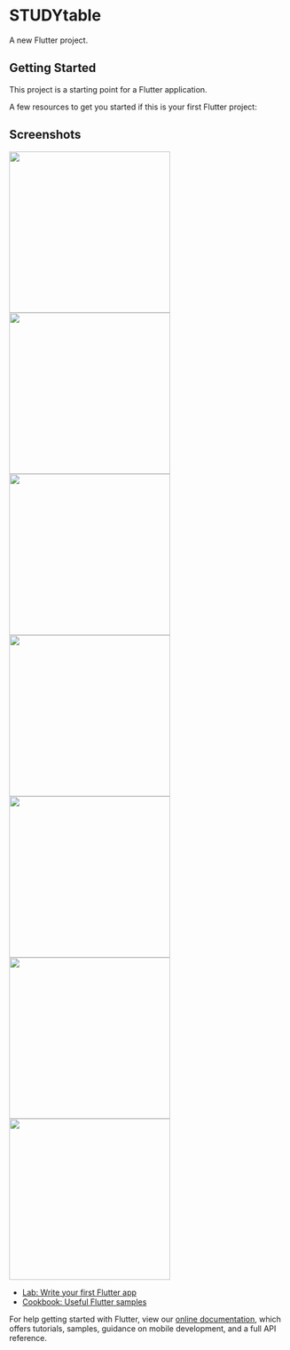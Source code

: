 # STUDYtable

A new Flutter project.

## Getting Started

This project is a starting point for a Flutter application.

A few resources to get you started if this is your first Flutter project:


## Screenshots
[<img src="screenshots/std7.jpeg" width="290">](screenshots/std7.jpeg)
[<img src="screenshots/std6.jpeg" width="290">](screenshots/std6.jpeg)
[<img src="screenshots/std5.jpeg" width="290">](screenshots/std5.jpeg)
[<img src="screenshots/std4.jpeg" width="290">](screenshots/std4.jpeg)
[<img src="screenshots/std3.jpeg" width="290">](screenshots/std3.jpeg)
[<img src="screenshots/std2.jpeg" width="290">](screenshots/std2.jpeg)
[<img src="screenshots/std1.jpeg" width="290">](screenshots/std1.jpeg)


- [Lab: Write your first Flutter app](https://flutter.dev/docs/get-started/codelab)
- [Cookbook: Useful Flutter samples](https://flutter.dev/docs/cookbook)

For help getting started with Flutter, view our
[online documentation](https://flutter.dev/docs), which offers tutorials,
samples, guidance on mobile development, and a full API reference.
